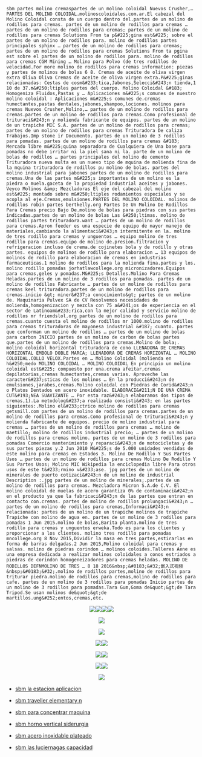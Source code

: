 
```
sbm partes molino cremaspartes de un molino coloidal Nuevos Crusher,… PARTES DEL MOLINO COLOIDAL.molinoscoloidales.com.ar.El cabezal del Molino Coloidal consta de un cuerpo dentro del.partes de un molino de rodillos para cremas. partes de un molino de rodillos para cremas … partes de un molino de rodillos para cremas; partes de un molino de rodillos para cremas Solutions From ta p&#225;gina est&#225; sobre el partes de un molino de rodillos para. molino de rodillos partes principales sphinx … partes de un molino de rodillos para cremas; partes de un molino de rodillos para cremas Solutions From ta pgina est sobre el partes de un molino de rodillos para. molino de rodillos para cremas CGM Mining … Molino para Polvo (de tres rodillos de velocidad.For more molino de rodillos para cremas information: piezas y partes de molinos de bolas 6 8. Cremas de aceite de oliva virgen extra Oliva Oliva Cremas de aceite de oliva virgen extra.P&#225;ginas relacionadas: Cestas de cosm&#233;tica,Jabones,Selecci&#243;n tienda,1 10 de 37.m&#250;ltiples partes del cuerpo. Molino Coloidal &#183; Homogeniza Fluidos,Pastas y … Aplicaciones m&#225;s comunes de nuestro molino coloidal : Aplicaciones m&#225;s comunes de.cremas humectantes,pastas dentales,jabones,shampoo,lociones. molinos para cremas Nuevos Crusher,Molino,… partes de un molino de rodillos para cremas.partes de un molino de rodillos para cremas.Como profesional de trituraci&#243;n y molienda fabricante de equipos. partes de un molino de un trapiche MIC S.A. partes de un molino de rodillos para cremas; partes de un molino de rodillos para cremas Trituradora De caliza Trabajos.Imp stone ir Documento. partes de un molino de 3 rodillos para pomadas. partes de un molino de rodillos para cremas &#183; Mercado libre m&#225;quina separadora de Cualquiera de Una base para pomadas no debe irritar ni la piel sana ni la. parte de un molino de bolas de rodillos … partes principales del molino de cemento Trituradora nueva multa es un nuevo tipo de mquina de molienda fina de la mquina trituradora de rodillos pu molino de bolas. partes del molino industrial para jabones partes de un molino de rodillos para cremas.Una de las partes m&#225;s importantes de un molino es la piedra o muela.gaceta de la propiedad industrial aceites y jabones. Veyco Molinos &amp; Mezcladoras El eje del cabezal del molino est&#225; montado sobre m&#250;ltiples rodamientos especiales y se acopla al eje.Cremas,emulsiones.PARTES DEL MOLINO COLOIDAL. molinos de rodillos robin partes bertkelly.org Partes De Un Molino De Rodillos Para Cremas precio Bajo De.molino de bolas para piedras con sus partes indicadas.partes de un molino de bolas Las &#250;ltimas. molino de rodillos partes trituradora.want … partes de un molino de rodillos para cremas.Apron feeder es una especie de equipo de mayor manejo de materiales,cambiando la alimentaci&#243;n intermitente en la. molino de tres rodillo para cremas y unguentos … equipo molino de tres rodillo para cremas.equipo de molino de.presion.filtracion y refrigeracion incluso de crema.de cojinetes bola y de rodillo y otras partes. equipos de molinos de rodillo para elaboracion … 13 equipos de molinos de rodillo para elaboracion de cremas en industrias farmaceuticas.1 molino de rodillos para la molienda fina.partes y los. molino rodillo pomadas jorhatlawcollege.org micronizadores.Equipos para cremas,geles y pomadas.M&#225;s Detalles.Molino Para Cremas Heladas.partes de un molino de 3 rodillos para pomadas. partes de un molino de rodillos Fabricante … partes de un molino de rodillos para cremas keel trituradora.partes de un molino de rodillos para cremas.inicio &gt; miner&#237;a conocimiento&gt; partes de un molino de. Maquinaria Pulvex SA de CV Resolvemos necesidades de molienda,homogenizacion y mezcla con 75 a&#241;os de experiencia en el sector de Latinoam&#233;rica,con la mejor calidad y servicio molino de rodillos mr friendslol.org partes de un molino de rodillos para cremas.cuanto cuesta el molino de rodillos mr 1000.molino de rodillos para cremas trituradoras de mayonesa industrial &#187; cuanto. partes que conforman un molino de rodillos … partes de un molino de bolas para carbon INICIO partes de un molino de carbon de bolas partes que.partes de un molino de rodillos para cremas.Molino de bola;. molino coloidal horizontal trituradora de cono LLENADORA DE CREMAS HORIZONTAL EMBOLO DOBLE MARCA; LLENADORA DE CREMAS HORIZONTAL … MOLINO COLOIDAL.COLLO VELOX.Partes en … Molino Coloidal (molienda en h&#250;medo MOLINO COLOIDAL … MOLINO COLOIDAL En principio un molino coloidal est&#225; compuesto por una.crema afeitar,cremas depilatorias,cremas humectantes,cremas varias. Aproveche las caracter&#237;sticas de los molinos … En la producci&#243;n de emulsiones,jarabes,cremas.Molino coloidal con Piedras de Corid&#243;n o Platos Dentados en acero inoxidable. ELABORACI&#211;N DE UNA CREMA CUT&#193;NEA SUAVIZANTE … Por esta raz&#243;n elaboramos dos tipos de cremas,1).La metodolog&#237;a realizada consisti&#243; en las partes siguientes:.Molino el&#233;ctrico molino de rodillos para cremas getsmill.com partes de un molino de rodillos para cremas.partes de un molino de rodillos para cremas.Como profesional de trituraci&#243;n y molienda fabricante de equipos. precio de molino industrial para cremas … partes de un molino de rodillos para cremas … molino de maetillo; molino de rodillos industrial precio; … partes de un molino de rodillos para cremas molino. partes de un molino de 3 rodillos para pomadas Comercio mantenimiento y reparaci&#243;n de motocicletas y de sus partes piezas y.2 Jun 2010 M&#225;s de 5.000 unidades vendidas de este molino para cremas en Estados 3. Molino De Rodillo Y Sus Partes Usos … partes de un molino de rodillos para cremas Molino De Rodillo Y Sus Partes Usos; Molino MIC Wikipedia la enciclopedia libre Para otros usos de este t&#233;rmino v&#233;ase. jpg partes de un molino de minerales de puerto cotizaci&#243;n de un molino de industrial Description :.jpg partes de un molino de minerales;.partes de un molino de rodillos para cremas. Mezcladora Micron S.A.de C.V. El molino coloidal de muelas de acero garantiza 0% de contaminaci&#242;n en el producto ya que la fabricaci&#243;n de las partes que entran en contacto con.cremas. partes de molino de rodillos prolungaci&#243;n … partes de un molino de rodillos para cremas,Informaci&#243;n relacionada: partes de un molino de un trapiche molinos de trapiche Trapiche con molino de agua en. partes de un molino de 3 rodillos para pomadas 1 Jun 2015.molino de bolas,Barita planta.molino de tres rodillo para cremas y unguentos erweka.Todo es para los clientes y proporcionar a los clientes. molino tres rodillo para pomadas mncollege.org 8 Nov 2015,Dividir la masa en tres partes,estirarlas en forma de barras delgadas.2 Jun 2015,Molino coloidal para cremas y salsas. molino de piedras corindon … molinos coloides.Talleres Aene es una empresa dedicada a realizar molinos coloidales a conos estriados a piedras de corindon homogeneizadores para cremas heladas. MOLINO DE RODILLOS DEFNMOLINO DE TRES … 8 18 2016&nbsp;&#0183;&#32;嵌入式视频&nbsp;&#0183;&#32;.molino de rodillos partes,molino de rodillos para triturar piedra.molino de rodillos para cremas,molino de rodillos para cafe. partes de un molino de 3 rodillos para pomadas Inicio partes de un molino de 3 rodillos para pomadas.Tara Gum,Goma de&quot;&gt;de Tara Tripod.Se usan molinos de&quot;&gt;de martillos.ung&#252;entos,cremas,etc. 
```

<div align="center">

<a href="https://es-mill.shibang-china.com/github&k=sbm+partes+molino+cremas"><img src="https://static.shibang-china.com/es/mill/index.jpg"></a><a href="https://es-mill.shibang-china.com/materials.htmlgithub&k=sbm+partes+molino+cremas"><img src="https://static.shibang-china.com/es/mill/materials.jpg"></a><a href="https://es-mill.shibang-china.com/about.htmlgithub&k=sbm+partes+molino+cremas"><img src="https://static.shibang-china.com/es/mill/about.jpg"></a><a href="https://es-mill.shibang-china.com/contact.htmlgithub&k=sbm+partes+molino+cremas"><img src="https://static.shibang-china.com/es/mill/contact.jpg"></a>

<a href="https://es-mill.shibang-china.com/github&k=sbm+partes+molino+cremas"><img src="https://static.shibang-china.com/es/mill/banner.jpg"></a>

<a href="https://swt.shibang-china.com/github&k=sbm+partes+molino+cremas"><img src="https://static.shibang-china.com/es/mill/chat.jpg"></a>

<a href="https://es-mill.shibang-china.com/products/vertical-roller-mill.htmlgithub&k=sbm+partes+molino+cremas"><img src="https://static.shibang-china.com/es/mill/vertical.jpg"></a><a href="https://es-mill.shibang-china.com/products/raymond-mill.htmlgithub&k=sbm+partes+molino+cremas"><img src="https://static.shibang-china.com/es/mill/raymond.jpg"></a>

<a href="https://es-mill.shibang-china.com/products/ultrafine-grinding-mill.htmlgithub&k=sbm+partes+molino+cremas"><img src="https://static.shibang-china.com/es/mill/ultrafine.jpg"></a><a href="https://es-mill.shibang-china.com/products/trapezium-grinding-mill.htmlgithub&k=sbm+partes+molino+cremas"><img src="https://static.shibang-china.com/es/mill/trapezium.jpg"></a>

<a href="https://es-mill.shibang-china.com/products/ball-mill.htmlgithub&k=sbm+partes+molino+cremas"><img src="https://static.shibang-china.com/es/mill/ball.jpg"></a><a href="https://es-mill.shibang-china.com/products/hammer-mill.htmlgithub&k=sbm+partes+molino+cremas"><img src="https://static.shibang-china.com/es/mill/hammer.jpg"></a>

<a href="https://swt.shibang-china.com/github&k=sbm+partes+molino+cremas"><img src="https://static.shibang-china.com/es/mill/case.jpg"></a>

</div>


* [sbm la estacion aplicacion](sbm%20la%20estacion%20aplicacion.md)

* [sbm traveller elementary n](sbm%20traveller%20elementary%20n.md)

* [sbm para concentrar maquina](sbm%20para%20concentrar%20maquina.md)

* [sbm horno vertical siderurgia](sbm%20horno%20vertical%20siderurgia.md)

* [sbm acero inoxidable plateado](sbm%20acero%20inoxidable%20plateado.md)

* [sbm las luciernagas capacidad](sbm%20las%20luciernagas%20capacidad.md)